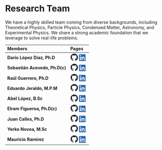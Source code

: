 <!-- ---
layout: default
--- -->

<!-- Comentarios -->


<!-- Text can be **bold**, _italic_, or ~~strikethrough~~. -->
<!-- [Link to another page](./another-page.html). -->
<!-- There should be whitespace between paragraphs. -->

<!-- # Header 1 -->
<!-- ## Header 2 -->

<!-- 
     > This is a blockquote following a header.
     >
     > When something is important enough, you do it even if the odds are not in your favor.
-->

<!--  #### Header 4 

  *   This is an unordered list following a header.
  *   This is an unordered list following a header.
  *   This is an unordered list following a header.

  ##### Header 5

  1.  This is an ordered list following a header.
  2.  This is an ordered list following a header.
  3.  This is an ordered list following a header.

  ###### Header 6

| head1        | head two          | three |
|:-------------|:------------------|:------|
| ok           | good swedish fish | nice  |
| out of stock | good and plenty   | nice  |
| ok           | good `oreos`      | hmm   |
| ok           | good `zoute` drop | yumm  |

  ### There's a horizontal rule below this.

  * * *

  ### Here is an unordered list:

  *   Item foo
  *   Item bar
  *   Item baz
  *   Item zip

  ### And an ordered list:

  1.  Item one
  1.  Item two
  1.  Item three
  1.  Item four

  ### And a nested list:

- level 1 item
  - level 2 item
  - level 2 item
    - level 3 item
    - level 3 item
- level 1 item
  - level 2 item
  - level 2 item
  - level 2 item
- level 1 item
  - level 2 item
  - level 2 item
- level 1 item

### Small image

![Octocat](https://github.githubassets.com/images/icons/emoji/octocat.png)

### Large image

![Branching](https://guides.github.com/activities/hello-world/branching.png)


### Definition lists can be used with HTML syntax.

<dl>
<dt>Name</dt>
<dd>Godzilla</dd>
<dt>Born</dt>
<dd>1952</dd>
<dt>Birthplace</dt>
<dd>Japan</dd>
<dt>Color</dt>
<dd>Green</dd>
</dl>

```
Long, single-line code blocks should not wrap. They should horizontally scroll if they are too long. This line should be long enough to demonstrate this.
```

```
The final element.
```
--> 
# Research Team 

We have a highly skilled team coming from diverse backgrounds, including Theoretical Physics, Particle Physics, Condensed Matter, Astronomy, and Experimental Physics. We share a strong academic foundation that we leverage to solve real-life problems.           

| Members                         | Pages             |
|:--------------------------------|:------------------|
|**Darío López Díaz, Ph.D**       | [<img src="github-mark.png" alt="drawing" width="25"/>](https://dariolopezd.github.io/) [<img src="LinkLOGO.png" alt="drawing" width="25"/>](https://www.linkedin.com/in/dar%C3%ADo-l%C3%B3pez-d%C3%ADaz-6b646837/)  | 
| **Sebastián Acevedo, Ph.D(c)**  | [<img src="github-mark.png" alt="drawing" width="25"/>](https://github.com/sebastianacevedoespinoza) [<img src="LinkLOGO.png" alt="drawing" width="25"/>](https://www.linkedin.com/in/sebasti%C3%A1n-acevedo-espinoza-611b52282/)     | 
| **Raúl Guerrero, Ph.D**         | [<img src="github-mark.png" alt="drawing" width="25"/>]() [<img src="LinkLOGO.png" alt="drawing" width="25"/>](https://www.linkedin.com/in/raul-guerrero-science/)      | 
| **Eduardo Jeraldo, M.P.M**      | [<img src="github-mark.png" alt="drawing" width="25"/>](https://github.com/Lanzet) [<img src="LinkLOGO.png" alt="drawing" width="25"/>](https://www.linkedin.com/in/ejeraldo/) | 
| **Abel López, B.Sc**            | [<img src="github-mark.png" alt="drawing" width="25"/>](https://github.com/eibel) [<img src="LinkLOGO.png" alt="drawing" width="25"/>](https://www.linkedin.com/)  |
| **Elram Figueroa, Ph.D(c)**     | [<img src="github-mark.png" alt="drawing" width="25"/>]() [<img src="LinkLOGO.png" alt="drawing" width="25"/>](https://www.linkedin.com/in/elram-figueroa-b4847774/) |
| **Juan Calles, Ph.D**           | [<img src="github-mark.png" alt="drawing" width="25"/>](https://github.com/jcallesh) [<img src="LinkLOGO.png" alt="drawing" width="25"/>](https://www.linkedin.com/in/juan-calles-95590710a/)  |
| **Yerko Novoa, M.Sc**           | [<img src="github-mark.png" alt="drawing" width="25"/>](https://github.com/) [<img src="LinkLOGO.png" alt="drawing" width="25"/>](https://www.linkedin.com/)  |
| **Mauricio Ramirez**           | [<img src="github-mark.png" alt="drawing" width="25"/>](https://github.com/) [<img src="LinkLOGO.png" alt="drawing" width="25"/>](https://www.linkedin.com/)  |

